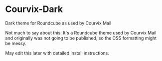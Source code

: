 # Courvix-Dark
Dark theme for Roundcube as used by Courvix Mail

Not much to say about this. It's a Roundcube theme used by Courvix Mail and originally was not going to be published, so the CSS formatting might be messy.

May edit this later with detailed install instructions.
